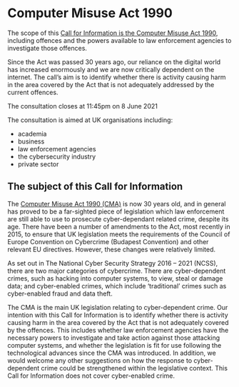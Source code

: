 # Computer Misuse Act 1990

The scope of this [Call for Information is the Computer Misuse Act 1990](https://www.gov.uk/government/consultations/computer-misuse-act-1990-call-for-information), including offences and the powers available to law enforcement agencies to investigate those offences. 

Since the Act was passed 30 years ago, our reliance on the digital world has increased enormously and we are now critically dependent on the internet. The call’s aim is to identify whether there is activity causing harm in the area covered by the Act that is not adequately addressed by the current offences.

The consultation closes at 11:45pm on 8 June 2021

The consultation is aimed at UK organisations including:

- academia
- business
- law enforcement agencies
- the cybersecurity industry
- private sector

## The subject of this Call for Information

The [Computer Misuse Act 1990 (CMA)](https://www.legislation.gov.uk/ukpga/1990/18) is now 30 years old, and in general has proved to be a far-sighted piece of legislation which law enforcement are still able to use to prosecute cyber-dependant related crime, despite its age. There have been a number of amendments to the Act, most recently in 2015, to ensure that UK legislation meets the requirements of the Council of Europe Convention on Cybercrime (Budapest Convention) and other relevant EU directives. However, these changes were relatively limited.

As set out in The National Cyber Security Strategy 2016 – 2021 (NCSS), there are two major categories of cybercrime. There are cyber-dependent crimes, such as hacking into computer systems, to view, steal or damage data; and cyber-enabled crimes, which include ‘traditional’ crimes such as cyber-enabled fraud and data theft.

The CMA is the main UK legislation relating to cyber-dependent crime. Our intention with this Call for Information is to identify whether there is activity causing harm in the area covered by the Act that is not adequately covered by the offences. This includes whether law enforcement agencies have the necessary powers to investigate and take action against those attacking computer systems, and whether the legislation is fit for use following the technological advances since the CMA was introduced. In addition, we would welcome any other suggestions on how the response to cyber-dependent crime could be strengthened within the legislative context. This Call for Information does not cover cyber-enabled crime.

